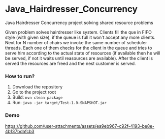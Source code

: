 # Java_Hairdresser_Concurrency
Java Hairdresser Concurrency project solving shared resource problems 

Given problem solves hairdresser like system. Clients fill the que in FIFO style (with given size), if the queue is full it won't accept any more clients. Next for N number of chairs we invoke the same number of scheduler threads. Each one of them checks for the client in the queue and tries to serve him according to the actual state of resources (if available then he will be served, if not it waits until reasources are available). After the client is served the resources are freed and the nest customer is served.

### How to run?
1. Download the repository 
2. Go to the project root
3. Build: ```mvn clean package```
4. Run: ```java -jar target/Test-1.0-SNAPSHOT.jar```

### Demo
https://github.com/user-attachments/assets/ea9eb967-c92f-4193-be8e-4b137bdafcb3

